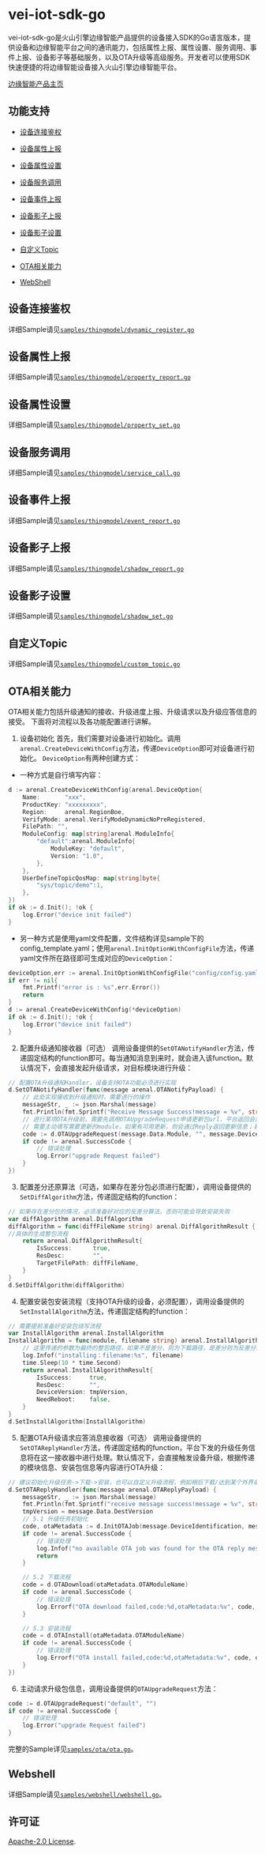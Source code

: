 # vei-iot-sdk-go
vei-iot-sdk-go是火山引擎边缘智能产品提供的设备接入SDK的Go语言版本，提供设备和边缘智能平台之间的通讯能力，包括属性上报、属性设置、服务调用、事件上报、设备影子等基础服务，以及OTA升级等高级服务。开发者可以使用SDK快速便捷的将边缘智能设备接入火山引擎边缘智能平台。

[边缘智能产品主页](https://www.volcengine.com/product/vei/mainpage)

## 功能支持
* [设备连接鉴权](#设备连接鉴权)

* [设备属性上报](#设备属性上报)

* [设备属性设置](#设备属性设置)

* [设备服务调用](#设备服务调用)

* [设备事件上报](#设备事件上报)

* [设备影子上报](#设备影子上报)

* [设备影子设置](#设备影子设置)

* [自定义Topic](#自定义topic)

* [OTA相关能力](#ota相关能力)
  
* [WebShell](#webshell)


## 设备连接鉴权
详细Sample请见[`samples/thingmodel/dynamic_register.go`](samples/thingmodel/dynamic_register.go)

## 设备属性上报
详细Sample请见[`samples/thingmodel/property_report.go`](samples/thingmodel/property_report.go)

## 设备属性设置
详细Sample请见[`samples/thingmodel/property_set.go`](samples/thingmodel/property_set.go)

## 设备服务调用
详细Sample请见[`samples/thingmodel/service_call.go`](samples/thingmodel/service_call.go)

## 设备事件上报
详细Sample请见[`samples/thingmodel/event_report.go`](samples/thingmodel/event_report.go)

## 设备影子上报
详细Sample请见[`samples/thingmodel/shadow_report.go`](samples/thingmodel/shadow_report.go)

## 设备影子设置
详细Sample请见[`samples/thingmodel/shadow_set.go`](samples/thingmodel/shadow_set.go)

## 自定义Topic
详细Sample请见[`samples/thingmodel/custom_topic.go`](samples/thingmodel/custom_topic.go)

## OTA相关能力
OTA相关能力包括升级通知的接收、升级进度上报、升级请求以及升级应答信息的接受。
下面将对流程以及各功能配置进行讲解。
1. 设备初始化
首先，我们需要对设备进行初始化。调用`arenal.CreateDeviceWithConfig`方法，传递`DeviceOption`即可对设备进行初始化。
`DeviceOption`有两种创建方式：
- 一种方式是自行填写内容：
```go
d := arenal.CreateDeviceWithConfig(arenal.DeviceOption{
	Name:       "xxx",
	ProductKey: "xxxxxxxxx",
	Region:     arenal.RegionBoe,
	VerifyMode: arenal.VerifyModeDynamicNoPreRegistered,
	FilePath: "",
	ModuleConfig: map[string]arenal.ModuleInfo{
		"default":arenal.ModuleInfo{
			ModuleKey: "default",
			Version: "1.0",
		},
	},
	UserDefineTopicQosMap: map[string]byte{
		"sys/topic/demo":1,
	},
})
if ok := d.Init(); !ok {
	log.Error("device init failed")
}
```
- 另一种方式是使用yaml文件配置，文件结构详见sample下的config_template.yaml；使用`arenal.InitOptionWithConfigFile`方法，传递yaml文件所在路径即可生成对应的`DeviceOption`：
```go
deviceOption,err := arenal.InitOptionWithConfigFile("config/config.yaml")
if err != nil{
	fmt.Printf("error is : %s",err.Error())
	return
}
d := arenal.CreateDeviceWithConfig(*deviceOption)
if ok := d.Init(); !ok {
    log.Error("device init failed")
}
```
2. 配置升级通知接收器（可选）
调用设备提供的`SetOTANotifyHandler`方法，传递固定结构的function即可。每当通知消息到来时，就会进入该function。默认情况下，会直接发起升级请求，对目标模块进行升级：
```go
// 配置OTA升级通知Handler，设备支持OTA功能必须进行实现
d.SetOTANotifyHandler(func(message arenal.OTANotifyPayload) {
	// 此处实现接收到升级通知时，需要进行的操作 
	messageStr, _ := json.Marshal(message)
	fmt.Println(fmt.Sprintf("Receive Message Success!message = %v", string(messageStr)))
	// 进行某项OTA升级前，需要先调用OTAUpgradeRequest申请更新包url，平台返回会直接进入OTAReplyPayload进行处理
	// 需要主动填写需要更新的module，如果有可用更新，则会通过Reply返回更新信息；若OTAUpgradeRequest参数otaJobID为空，表示请求最新的升级任务，建议不指定 
	code := d.OTAUpgradeRequest(message.Data.Module, "", message.DeviceIdentification)
	if code != arenal.SuccessCode {
        // 错误处理
        log.Error("upgrade Request failed")
    }
})
```
3. 配置差分还原算法（可选，如果存在差分包必须进行配置），调用设备提供的`SetDiffAlgorithm`方法，传递固定结构的function：
```go
// 如果存在差分包的情况，必须准备好对应的反差分算法，否则可能会导致安装失败
var diffAlgorithm arenal.DiffAlgorithm
diffAlgorithm = func(diffFileName string) arenal.DiffAlgorithmResult {
//具体的生成整包流程
    return arenal.DiffAlgorithmResult{
        IsSuccess:      true,
        ResDesc:        "",
        TargetFilePath: diffFileName,
    }
}
d.SetDiffAlgorithm(diffAlgorithm)
```
4. 配置安装包安装流程（支持OTA升级的设备，必须配置），调用设备提供的`SetInstallAlgorithm`方法，传递固定结构的function：
```go
// 需要提前准备好安装包烧写流程
var InstallAlgorithm arenal.InstallAlgorithm
InstallAlgorithm = func(module, filename string) arenal.InstallAlgorithmResult {
    // 这里传递的参数为最终的整包路径，如果不是差分，则为下载路径，是差分则为反差分算法形成的整包路径
    log.Infof("installing：filename:%s", filename)
    time.Sleep(10 * time.Second)
    return arenal.InstallAlgorithmResult{
        IsSuccess:     true,
        ResDesc:       "",
        DeviceVersion: tmpVersion,
        NeedReboot:    false,
    }
}
d.SetInstallAlgorithm(InstallAlgorithm)
```
5. 配置OTA升级请求应答消息接收器（可选）
   调用设备提供的`SetOTAReplyHandler`方法，传递固定结构的function，平台下发的升级任务信息将在这一接收器中进行处理。默认情况下，会直接触发设备升级，根据传递的模块信息、安装包信息等内容进行OTA升级：
```go
// 建议初始化升级任务->下载->安装，也可以自定义升级流程，例如稍后下载/达到某个外界条件时安装，但初始化升级任务是必要步骤
d.SetOTAReplyHandler(func(message arenal.OTAReplyPayload) {
    messageStr, _ := json.Marshal(message)
    fmt.Println(fmt.Sprintf("receive message success!message = %v", string(messageStr)))
    tmpVersion = message.Data.DestVersion
    // 5.1 升级任务初始化
    code, otaMetadata := d.InitOTAJob(message.DeviceIdentification, message.Data)
    if code != arenal.SuccessCode {
        // 错误处理
        log.Infof("no available OTA job was found for the OTA reply message,code:%d,otaMetadata:%v", code, otaMetadata)
        return
    }

    // 5.2 下载流程
    code = d.OTADownload(otaMetadata.OTAModuleName)
    if code != arenal.SuccessCode {
        // 错误处理
        log.Errorf("OTA download failed,code:%d,otaMetadata:%v", code, otaMetadata)
    }

    // 5.3 安装流程
    code = d.OTAInstall(otaMetadata.OTAModuleName)
    if code != arenal.SuccessCode {
        // 错误处理
        log.Errorf("OTA install failed,code:%d,otaMetadata:%v", code, otaMetadata)
    }
})
```
6. 主动请求升级包信息，调用设备提供的`OTAUpgradeRequest`方法：
```go
code := d.OTAUpgradeRequest("default", "")
if code != arenal.SuccessCode {
	// 错误处理
	log.Error("upgrade Request failed")
}
```
完整的Sample详见[`samples/ota/ota.go`](samples/ota/ota.go)。

## Webshell
详细Sample请见[`samples/webshell/webshell.go`](samples/webshell/webshell.go)。

## 许可证
[Apache-2.0 License](LICENSE).
